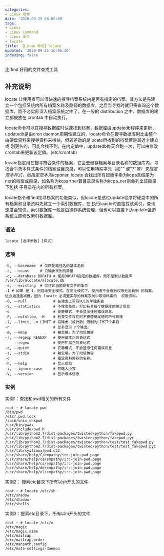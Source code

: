 ```yaml
---
categories:
- Linux 命令
date: '2020-09-25 08:00:00'
tags:
- Linux
- Linux Command
- Linux 命令
- locate
title: 【Linux 命令】locate
updated: '2020-09-25 10:06:30'
indexing: false
---
```


比 find 好用的文件查找工具

## 补充说明

locate 让使用者可以很快速的搜寻档案系统内是否有指定的档案。其方法是先建立一个包括系统内所有档案名称及路径的数据库，之后当寻找时就只需查询这个数据库，而不必实际深入档案系统之中了。在一般的 distribution 之中，数据库的建立都被放在 crontab 中自动执行。

locate命令可以在搜寻数据库时快速找到档案，数据库由updatedb程序来更新，updatedb是由cron daemon周期性建立的，locate命令在搜寻数据库时比由整个由硬盘资料来搜寻资料来得快，但较差劲的是locate所找到的档案若是最近才建立或 刚更名的，可能会找不到，在内定值中，updatedb每天会跑一次，可以由修改crontab来更新设定值。(etc/crontab)

locate指定用在搜寻符合条件的档案，它会去储存档案与目录名称的数据库内，寻找合乎范本样式条件的档案或目录录，可以使用特殊字元（如”*” 或”?”等）来指定范本样式，如指定范本为kcpa*ner, locate 会找出所有起始字串为kcpa且结尾为ner的档案或目录，如名称为kcpartner若目录录名称为kcpa_ner则会列出该目录下包括 子目录在内的所有档案。

locate指令和find找寻档案的功能类似，但locate是透过update程序将硬盘中的所有档案和目录资料先建立一个索引数据库，在 执行loacte时直接找该索引，查询速度会较快，索引数据库一般是由操作系统管理，但也可以直接下达update强迫系统立即修改索引数据库。

### 语法

```shell
locate [选择参数] [样式]
```

### 选项

```shell
-b, --basename  # 仅匹配路径名的基本名称
-c, --count     # 只输出找到的数量
-d, --database DBPATH # 使用DBPATH指定的数据库，而不是默认数据库 /var/lib/mlocate/mlocate.db
-e, --existing  # 仅打印当前现有文件的条目
-1 # 如果 是 1．则启动安全模式。在安全模式下，使用者不会看到权限无法看到 的档案。这会始速度减慢，因为 locate 必须至实际的档案系统中取得档案的  权限资料。
-0, --null            # 在输出上带有NUL的单独条目
-S, --statistics      # 不搜索条目，打印有关每个数据库的统计信息
-q                    # 安静模式，不会显示任何错误讯息。
-P, --nofollow, -H    # 检查文件存在时不要遵循尾随的符号链接
-l, --limit, -n LIMIT # 将输出（或计数）限制为LIMIT个条目
-n                    # 至多显示 n个输出。
-m, --mmap            # 被忽略，为了向后兼容
-r, --regexp REGEXP   # 使用基本正则表达式
    --regex           # 使用扩展正则表达式
-q, --quiet           # 安静模式，不会显示任何错误讯息
-s, --stdio           # 被忽略，为了向后兼容
-o                    # 指定资料库存的名称。
-h, --help            # 显示帮助
-i, --ignore-case     # 忽略大小写
-V, --version         # 显示版本信息
```

### 实例

实例1：查找和pwd相关的所有文件

```shell
root ~ # locate pwd
/bin/pwd
/etc/.pwd.lock
/sbin/unix_chkpwd
/usr/bin/pwdx
/usr/include/pwd.h
/usr/lib/python2.7/dist-packages/twisted/python/fakepwd.py
/usr/lib/python2.7/dist-packages/twisted/python/fakepwd.pyc
/usr/lib/python2.7/dist-packages/twisted/python/test/test_fakepwd.py
/usr/lib/python2.7/dist-packages/twisted/python/test/test_fakepwd.pyc
/usr/lib/syslinux/pwd.c32
/usr/share/help/C/empathy/irc-join-pwd.page
/usr/share/help/ca/empathy/irc-join-pwd.page
/usr/share/help/cs/empathy/irc-join-pwd.page
/usr/share/help/de/empathy/irc-join-pwd.page
/usr/share/help/el/empathy/irc-join-pwd.page
```

实例2： 搜索etc目录下所有以sh开头的文件

```shell
root ~ # locate /etc/sh
/etc/shadow
/etc/shadow-
/etc/shells
```

实例3：搜索etc目录下，所有以m开头的文件

```shell
root ~ # locate /etc/m
/etc/magic
/etc/magic.mime
/etc/mailcap
/etc/mailcap.order
/etc/manpath.config
/etc/mate-settings-daemon
```

<!-- Linux命令行搜索引擎：https://jaywcjlove.github.io/linux-command/ -->
